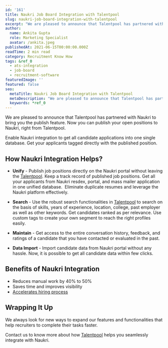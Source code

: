 ```yaml
---
id: '161'
title: Naukri Job Board Integration with Talentpool
slug: naukri-job-board-integration-with-talentpool
excerpt: "We are pleased to announce that Talentpool has partnered with Naukri to bring you the publish feature. Now you can publish your open positions to Naukri, right from Talentpool. \_\n\nEnable Naukri integ..."
author:
  name: Ankita Gupta
  role: Marketing Specialist
  avatar: /ankita.jpeg
publishedAt: 2021-06-15T00:00:00.000Z
readTime: 2 min read
category: Recruitment Know How
tags: &ref_0
  - ats-integration
  - job-board
  - recruitment-software
featuredImage: ''
featured: false
seo:
  metaTitle: Naukri Job Board Integration with Talentpool
  metaDescription: "We are pleased to announce that Talentpool has partnered with Naukri to bring you the publish feature. Now you can publish your open positions to Naukri, right from Talentpool. \_\n\nEnable Naukri integ..."
  keywords: *ref_0
---
```


We are pleased to announce that Talentpool has partnered with Naukri to bring you the publish feature. Now you can publish your open positions to Naukri, right from Talentpool.  

Enable Naukri integration to get all candidate applications into one single database. Get your applicants tagged directly with the published position.

<!--more-->

## **How Naukri Integration Helps?** 

- **Unify** - Publish job positions directly on the Naukri portal without leaving the [Talentpool](https://www.thetalentpool.ai/recruitment-management-software-benefits/). Keep a track record of published job positions. Get all your applicants from Naukri resdex, portal, and mass mailer application in one unified database.  Eliminate duplicate resumes and leverage the Naukri platform effectively.

- **Search** - Use the robust search functionalities in [Talentpool](https://www.thetalentpool.ai/) to search on the basis of skills, years of experience, location, college, past employer as well as other keywords. Get candidates ranked as per relevance. Use custom tags to create your own segment to reach the right profiles easily.

- **Maintain** - Get access to the entire conversation history, feedback, and ratings of a candidate that you have contacted or evaluated in the past.

- **Data Import** - Import candidate data from Naukri portal without any hassle. Now, it is possible to get all candidate data within few clicks.

## **Benefits of Naukri Integration**

- Reduces manual work by 40% to 50%
- Saves time and improves visibility
- [Accelerates hiring process](https://www.thetalentpool.ai/blogs/recruitment-metrics/)

## **Wrapping It Up** 

We always look for new ways to expand our features and functionalities that help recruiters to complete their tasks faster.  

Contact us to know more about how [Talentpool](https://www.thetalentpool.ai/) helps you seamlessly integrate with Naukri.
